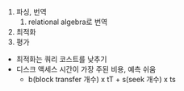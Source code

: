 1. 파싱, 번역
	1. relational algebra로 번역
2. 최적화
3. 평가

- 최적화는 쿼리 코스트를 낮추기
- 디스크 액세스 시간이 가장 주된 비용, 예측 쉬움
	- b(block transfer 개수) x tT + s(seek 개수) x ts